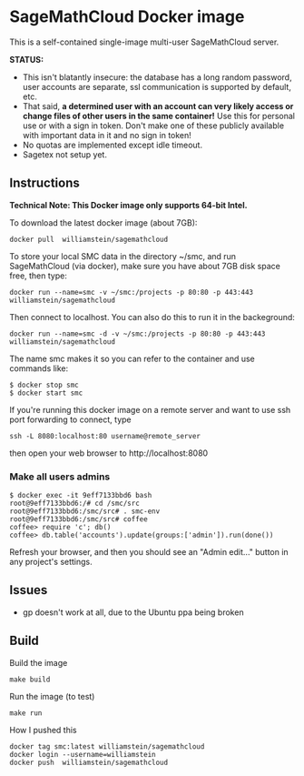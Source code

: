# SageMathCloud Docker image

This is a self-contained single-image multi-user SageMathCloud server.

**STATUS:**
  - This isn't blatantly insecure: the database has a long random password, user accounts are separate, ssl communication is supported by default, etc. 
  - That said, **a determined user with an account can very likely access or change files of other users in the same container!** Use this for personal use or with a sign in token.  Don't make one of these publicly available with important data in it and no sign in token!
  - No quotas are implemented except idle timeout.
  - Sagetex not setup yet.

## Instructions

**Technical Note: This Docker image only supports 64-bit Intel.**

To download the latest docker image (about 7GB):

    docker pull  williamstein/sagemathcloud

To store your local SMC data in the directory ~/smc, and run SageMathCloud (via docker), make sure you have about 7GB disk space free, then type:

    docker run --name=smc -v ~/smc:/projects -p 80:80 -p 443:443 williamstein/sagemathcloud

Then connect to localhost.   You can also do this to run it in the backeground:

    docker run --name=smc -d -v ~/smc:/projects -p 80:80 -p 443:443 williamstein/sagemathcloud

The name smc makes it so you can refer to the container and use commands like:

    $ docker stop smc
    $ docker start smc

If you're running this docker image on a remote server and want to use
ssh port forwarding to connect, type

    ssh -L 8080:localhost:80 username@remote_server

then open your web browser to http://localhost:8080

### Make all users admins

    $ docker exec -it 9eff7133bbd6 bash
    root@9eff7133bbd6:/# cd /smc/src
    root@9eff7133bbd6:/smc/src# . smc-env
    root@9eff7133bbd6:/smc/src# coffee
    coffee> require 'c'; db()
    coffee> db.table('accounts').update(groups:['admin']).run(done())

Refresh your browser, and then you should see an "Admin edit..." button in any project's settings.

## Issues

  - gp doesn't work at all, due to the Ubuntu ppa being broken


## Build

Build the image

    make build

Run the image (to test)

    make run

How I pushed this

    docker tag smc:latest williamstein/sagemathcloud
    docker login --username=williamstein
    docker push  williamstein/sagemathcloud
